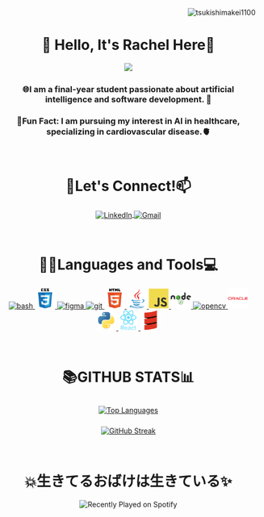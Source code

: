<p align="right"> 
  <img src="https://komarev.com/ghpvc/?username=tsukishimakei011&label=Profile%20views&color=0e75b6&style=flat" alt="tsukishimakei1100" /> 
</p>
<h1 align=center>💖 Hello, It's Rachel Here👋</h1>
<p align ="center"><img src=https://github.com/user-attachments/assets/8ac8b8d2-a9ab-40c0-9b56-e2799f7f8915
height =250></p>
<h3 align ="center">🌐I am a final-year student passionate about artificial intelligence and software development. 🤖  </h3>
<h3 align ="center">🩻Fun Fact: I am pursuing my interest in AI in healthcare, specializing in cardiovascular disease.🫀</h3> 
<br>

<h1 align="center">👯Let's Connect!📫 </h1>
<p align ="center"> <a href="https://www.linkedin.com/in/lam-hui-theng-559413211/" target="blank">
    <img style="vertical-align: middle; height: 40px;" src="https://img.shields.io/badge/LinkedIn-0A66C2?style=for-the-badge&logo=linkedin&logoColor=white" alt="LinkedIn" />
  </a>
  <a href="mailto:lamhuitheng@gmail.com" target="blank">
    <img style="vertical-align: middle; height: 40px;" src="https://img.shields.io/badge/Gmail-D14836?style=for-the-badge&logo=gmail&logoColor=white" alt="Gmail"/>
  </a></p>
<br>
<h1 align="center"> 👩‍💻Languages and Tools💻</h1>
<p align ="center"> <a href="https://www.gnu.org/software/bash/" target="_blank" rel="noreferrer"> <img src="https://www.vectorlogo.zone/logos/gnu_bash/gnu_bash-icon.svg" alt="bash" width="40" height="40"/> </a> <a href="https://www.w3schools.com/css/" target="_blank" rel="noreferrer"> <img src="https://raw.githubusercontent.com/devicons/devicon/master/icons/css3/css3-original-wordmark.svg" alt="css3" width="40" height="40"/> </a> <a href="https://www.figma.com/" target="_blank" rel="noreferrer"> <img src="https://www.vectorlogo.zone/logos/figma/figma-icon.svg" alt="figma" width="40" height="40"/> </a> <a href="https://git-scm.com/" target="_blank" rel="noreferrer"> <img src="https://www.vectorlogo.zone/logos/git-scm/git-scm-icon.svg" alt="git" width="40" height="40"/> </a> <a href="https://www.w3.org/html/" target="_blank" rel="noreferrer"> <img src="https://raw.githubusercontent.com/devicons/devicon/master/icons/html5/html5-original-wordmark.svg" alt="html5" width="40" height="40"/> </a> <a href="https://www.java.com" target="_blank" rel="noreferrer"> <img src="https://raw.githubusercontent.com/devicons/devicon/master/icons/java/java-original.svg" alt="java" width="40" height="40"/> </a> <a href="https://developer.mozilla.org/en-US/docs/Web/JavaScript" target="_blank" rel="noreferrer"> <img src="https://raw.githubusercontent.com/devicons/devicon/master/icons/javascript/javascript-original.svg" alt="javascript" width="40" height="40"/> </a> <a href="https://nodejs.org" target="_blank" rel="noreferrer"> <img src="https://raw.githubusercontent.com/devicons/devicon/master/icons/nodejs/nodejs-original-wordmark.svg" alt="nodejs" width="40" height="40"/> </a> <a href="https://opencv.org/" target="_blank" rel="noreferrer"> <img src="https://www.vectorlogo.zone/logos/opencv/opencv-icon.svg" alt="opencv" width="40" height="40"/> </a> <a href="https://www.oracle.com/" target="_blank" rel="noreferrer"> <img src="https://raw.githubusercontent.com/devicons/devicon/master/icons/oracle/oracle-original.svg" alt="oracle" width="40" height="40"/> </a> <a href="https://www.python.org" target="_blank" rel="noreferrer"> <img src="https://raw.githubusercontent.com/devicons/devicon/master/icons/python/python-original.svg" alt="python" width="40" height="40"/> </a> <a href="https://reactjs.org/" target="_blank" rel="noreferrer"> <img src="https://raw.githubusercontent.com/devicons/devicon/master/icons/react/react-original-wordmark.svg" alt="react" width="40" height="40"/> </a> <a href="https://www.scala-lang.org" target="_blank" rel="noreferrer"> <img src="https://raw.githubusercontent.com/devicons/devicon/master/icons/scala/scala-original.svg" alt="scala" width="40" height="40"/> </a>
</p>
<br>
<h1 align="center">📚GITHUB STATS📊 </h1> 
<p align="center">
  <a href="https://github.com/tsukishimakei011/github-readme-stats">
    <img src="https://github-readme-stats.vercel.app/api/top-langs/?username=tsukishimakei011&layout=compact&bg_color=000000&border_color=ffffff&text_color=ffffff&hide=HTML&langs_count=6&border_radius=10&size_weight=0.5&count_weight=0.5&exclude_repo=github-readme-stats" alt="Top Languages" style="margin: 10px;" />
  </a>
</p>

<p align="center">
  <a href="https://git.io/streak-stats">
    <img src="http://github-readme-streak-stats.herokuapp.com?user=tsukishimakei011&theme=dracula&date_format=j%20M%5B%20Y%5D" alt="GitHub Streak" />
  </a>
</p>

<br>
<h1 align="center">💥生きてるおばけは生きている✨</h1>
<p align="center">
   <img src="https://spotify-recently-played-readme.vercel.app/api?user=53lfwxuosptx5np3q83jvy30x" alt="Recently Played on Spotify" />

</p>
